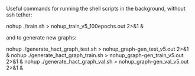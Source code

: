 
Useful commands for running the shell scripts in the background, without ssh tether: 

nohup ./train.sh > nohup_train_v5_100epochs.out 2>&1 & 

and to generate new graphs: 

nohup ./generate_hact_graph_test.sh > nohup_graph-gen_test_v5.out 2>&1 & 
nohup ./generate_hact_graph_train.sh > nohup_graph-gen_train_v5.out 2>&1 & 
nohup ./generate_hact_graph_val.sh > nohup_graph-gen_val_v5.out 2>&1 & 

